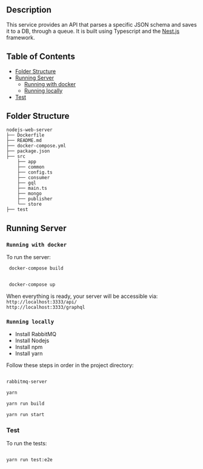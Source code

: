 ## Description

This service provides an API that parses a specific JSON schema and saves it to a DB, through a queue. It is built using Typescript and the [Nest.js](https://github.com/nestjs/nest) framework.

## Table of Contents
- [Folder Structure](#folder-structure)
- [Running Server](#running-server)
  - [Running with docker](#running-with-docker)
  - [Running locally](#running-locally)
- [Test](#test)

 ## Folder Structure

```
nodejs-web-server
├── Dockerfile
├── README.md
├── docker-compose.yml
├── package.json
├── src
    ├── app
    ├── common
    ├── config.ts
    ├── consumer
    ├── gql
    ├── main.ts
    ├── mongo
    ├── publisher
    └── store
├── test
```

## Running Server

### `Running with docker`

To run the server:

```bash
 docker-compose build


 docker-compose up
```
When everything is ready, your server will be accessible via:  
 `http://localhost:3333/api/ `  
 `http://localhost:3333/graphql `  

### `Running locally`

- Install RabbitMQ
- Install Nodejs
- Install npm
- Install yarn


Follow these steps in order in the project directory:

```bash

rabbitmq-server

yarn

yarn run build

yarn run start

```
### Test
To run the tests:

```bash

yarn run test:e2e

```
